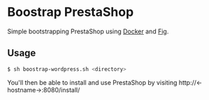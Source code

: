 # Boostrap PrestaShop

Simple bootstrapping PrestaShop using [Docker](https://www.docker.com/) 
and [Fig](http://www.fig.sh/).

## Usage

```bash
$ sh boostrap-wordpress.sh <directory> 
```

You'll then be able to install and use PrestaShop by visiting http://<-hostname->:8080/install/
